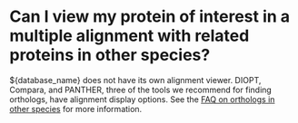 # Can I view my protein of interest in a multiple alignment with related proteins in other species?
<!-- pombase_categories: Orthology,Tools and resources -->

${database_name} does not have its own alignment viewer. DIOPT, Compara, and
PANTHER, three of the tools we recommend for finding orthologs, have
alignment display options. See the [FAQ on orthologs in other
species](faq/how-can-i-find-s.-pombe-orthologs-species-other-than-human-and-s.-cerevisiae)
for more information.
